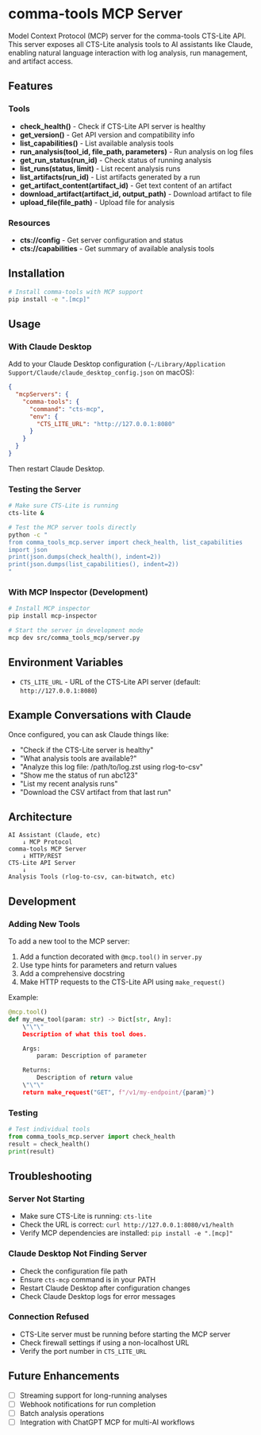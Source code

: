 # comma-tools MCP Server

Model Context Protocol (MCP) server for the comma-tools CTS-Lite API. This server exposes all CTS-Lite analysis tools to AI assistants like Claude, enabling natural language interaction with log analysis, run management, and artifact access.

## Features

### Tools
- **check_health()** - Check if CTS-Lite API server is healthy
- **get_version()** - Get API version and compatibility info
- **list_capabilities()** - List available analysis tools
- **run_analysis(tool_id, file_path, parameters)** - Run analysis on log files
- **get_run_status(run_id)** - Check status of running analysis
- **list_runs(status, limit)** - List recent analysis runs
- **list_artifacts(run_id)** - List artifacts generated by a run
- **get_artifact_content(artifact_id)** - Get text content of an artifact
- **download_artifact(artifact_id, output_path)** - Download artifact to file
- **upload_file(file_path)** - Upload file for analysis

### Resources
- **cts://config** - Get server configuration and status
- **cts://capabilities** - Get summary of available analysis tools

## Installation

```bash
# Install comma-tools with MCP support
pip install -e ".[mcp]"
```

## Usage

### With Claude Desktop

Add to your Claude Desktop configuration (`~/Library/Application Support/Claude/claude_desktop_config.json` on macOS):

```json
{
  "mcpServers": {
    "comma-tools": {
      "command": "cts-mcp",
      "env": {
        "CTS_LITE_URL": "http://127.0.0.1:8080"
      }
    }
  }
}
```

Then restart Claude Desktop.

### Testing the Server

```bash
# Make sure CTS-Lite is running
cts-lite &

# Test the MCP server tools directly
python -c "
from comma_tools_mcp.server import check_health, list_capabilities
import json
print(json.dumps(check_health(), indent=2))
print(json.dumps(list_capabilities(), indent=2))
"
```

### With MCP Inspector (Development)

```bash
# Install MCP inspector
pip install mcp-inspector

# Start the server in development mode
mcp dev src/comma_tools_mcp/server.py
```

## Environment Variables

- `CTS_LITE_URL` - URL of the CTS-Lite API server (default: `http://127.0.0.1:8080`)

## Example Conversations with Claude

Once configured, you can ask Claude things like:

- "Check if the CTS-Lite server is healthy"
- "What analysis tools are available?"
- "Analyze this log file: /path/to/log.zst using rlog-to-csv"
- "Show me the status of run abc123"
- "List my recent analysis runs"
- "Download the CSV artifact from that last run"

## Architecture

```
AI Assistant (Claude, etc)
    ↓ MCP Protocol
comma-tools MCP Server
    ↓ HTTP/REST
CTS-Lite API Server
    ↓
Analysis Tools (rlog-to-csv, can-bitwatch, etc)
```

## Development

### Adding New Tools

To add a new tool to the MCP server:

1. Add a function decorated with `@mcp.tool()` in `server.py`
2. Use type hints for parameters and return values
3. Add a comprehensive docstring
4. Make HTTP requests to the CTS-Lite API using `make_request()`

Example:
```python
@mcp.tool()
def my_new_tool(param: str) -> Dict[str, Any]:
    \"\"\"
    Description of what this tool does.

    Args:
        param: Description of parameter

    Returns:
        Description of return value
    \"\"\"
    return make_request("GET", f"/v1/my-endpoint/{param}")
```

### Testing

```python
# Test individual tools
from comma_tools_mcp.server import check_health
result = check_health()
print(result)
```

## Troubleshooting

### Server Not Starting

- Make sure CTS-Lite is running: `cts-lite`
- Check the URL is correct: `curl http://127.0.0.1:8080/v1/health`
- Verify MCP dependencies are installed: `pip install -e ".[mcp]"`

### Claude Desktop Not Finding Server

- Check the configuration file path
- Ensure `cts-mcp` command is in your PATH
- Restart Claude Desktop after configuration changes
- Check Claude Desktop logs for error messages

### Connection Refused

- CTS-Lite server must be running before starting the MCP server
- Check firewall settings if using a non-localhost URL
- Verify the port number in `CTS_LITE_URL`

## Future Enhancements

- [ ] Streaming support for long-running analyses
- [ ] Webhook notifications for run completion
- [ ] Batch analysis operations
- [ ] Integration with ChatGPT MCP for multi-AI workflows